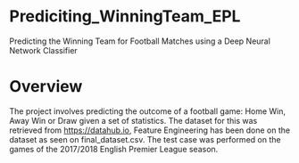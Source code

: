 # Prediciting_WinningTeam_EPL

Predicting the Winning Team for Football Matches using a Deep Neural Network Classifier

# Overview
The project involves predicting the outcome of a football game: Home Win, Away Win or Draw given a set of statistics. The dataset for this was retrieved from https://datahub.io, Feature Engineering has been done on the dataset as seen on final_dataset.csv. 
The test case was performed on the games of the 2017/2018 English Premier League season.

